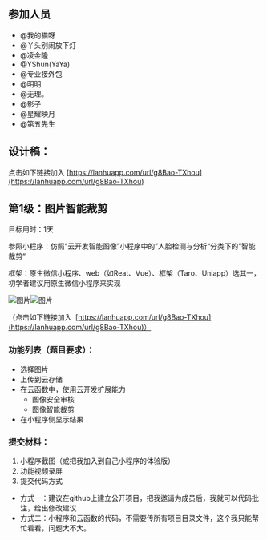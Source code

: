

## 参加人员
* @我的猫呀 
* @丫头别闹放下灯 
* @凌金隆 
* @YShun(YaYa) 
* @专业接外包
*  @明明
* @无理。
* @影子
*  @星耀映月
* @第五先生
## 设计稿：
点击如下链接加入  [https://lanhuapp.com/url/g8Bao-TXhou](https://lanhuapp.com/url/g8Bao-TXhou)

## 第1级：图片智能裁剪
目标用时：1天

参照小程序：仿照“云开发智能图像”小程序中的”人脸检测与分析“分类下的”智能裁剪“

框架：原生微信小程序、web（如Reat、Vue）、框架（Taro、Uniapp）选其一，初学者建议用原生微信小程序来实现

![图片](https://uploader.shimo.im/f/Nnazi1PJb5EF87ER.png!thumbnail)![图片](https://uploader.shimo.im/f/LBnVl0wgfT4pPVKx.png!thumbnail)

（点击如下链接加入  [https://lanhuapp.com/url/g8Bao-TXhou](https://lanhuapp.com/url/g8Bao-TXhou)）



### 功能列表（题目要求）：
* 选择图片
* 上传到云存储
* 在云函数中，使用云开发扩展能力
  * 图像安全审核
  * 图像智能裁剪
* 在小程序侧显示结果

### 提交材料：

1. 小程序截图（或把我加入到自己小程序的体验版）
2. 功能视频录屏
3. 提交代码方式
  * 方式一：建议在github上建立公开项目，把我邀请为成员后，我就可以代码批注，给出修改建议
  * 方式二：小程序和云函数的代码，不需要传所有项目目录文件，这个我只能帮忙看看，问题大不大。



